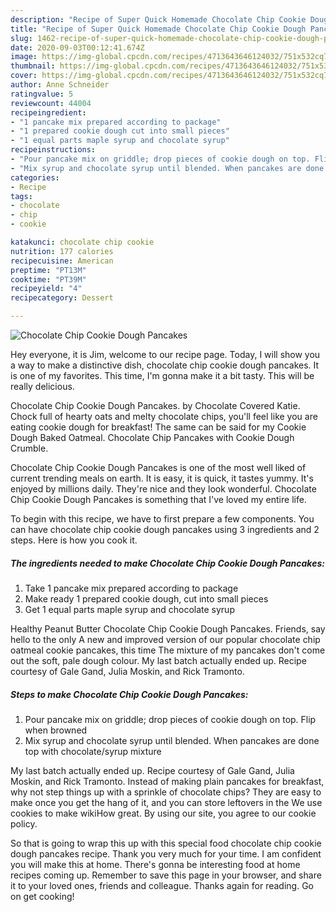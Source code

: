 ```yaml
---
description: "Recipe of Super Quick Homemade Chocolate Chip Cookie Dough Pancakes"
title: "Recipe of Super Quick Homemade Chocolate Chip Cookie Dough Pancakes"
slug: 1462-recipe-of-super-quick-homemade-chocolate-chip-cookie-dough-pancakes
date: 2020-09-03T00:12:41.674Z
image: https://img-global.cpcdn.com/recipes/4713643646124032/751x532cq70/chocolate-chip-cookie-dough-pancakes-recipe-main-photo.jpg
thumbnail: https://img-global.cpcdn.com/recipes/4713643646124032/751x532cq70/chocolate-chip-cookie-dough-pancakes-recipe-main-photo.jpg
cover: https://img-global.cpcdn.com/recipes/4713643646124032/751x532cq70/chocolate-chip-cookie-dough-pancakes-recipe-main-photo.jpg
author: Anne Schneider
ratingvalue: 5
reviewcount: 44004
recipeingredient:
- "1 pancake mix prepared according to package"
- "1 prepared cookie dough cut into small pieces"
- "1 equal parts maple syrup and chocolate syrup"
recipeinstructions:
- "Pour pancake mix on griddle; drop pieces of cookie dough on top. Flip when browned"
- "Mix syrup and chocolate syrup until blended. When pancakes are done top with chocolate/syrup mixture"
categories:
- Recipe
tags:
- chocolate
- chip
- cookie

katakunci: chocolate chip cookie 
nutrition: 177 calories
recipecuisine: American
preptime: "PT13M"
cooktime: "PT39M"
recipeyield: "4"
recipecategory: Dessert

---
```



![Chocolate Chip Cookie Dough Pancakes](https://img-global.cpcdn.com/recipes/4713643646124032/751x532cq70/chocolate-chip-cookie-dough-pancakes-recipe-main-photo.jpg)

Hey everyone, it is Jim, welcome to our recipe page. Today, I will show you a way to make a distinctive dish, chocolate chip cookie dough pancakes. It is one of my favorites. This time, I'm gonna make it a bit tasty. This will be really delicious.

Chocolate Chip Cookie Dough Pancakes. by Chocolate Covered Katie. Chock full of hearty oats and melty chocolate chips, you&#39;ll feel like you are eating cookie dough for breakfast! The same can be said for my Cookie Dough Baked Oatmeal. Chocolate Chip Pancakes with Cookie Dough Crumble.

Chocolate Chip Cookie Dough Pancakes is one of the most well liked of current trending meals on earth. It is easy, it is quick, it tastes yummy. It's enjoyed by millions daily. They're nice and they look wonderful. Chocolate Chip Cookie Dough Pancakes is something that I've loved my entire life.


To begin with this recipe, we have to first prepare a few components. You can have chocolate chip cookie dough pancakes using 3 ingredients and 2 steps. Here is how you cook it.

<!--inarticleads1-->

##### The ingredients needed to make Chocolate Chip Cookie Dough Pancakes:

1. Take 1 pancake mix prepared according to package
1. Make ready 1 prepared cookie dough, cut into small pieces
1. Get 1 equal parts maple syrup and chocolate syrup


Healthy Peanut Butter Chocolate Chip Cookie Dough Pancakes. Friends, say hello to the only A new and improved version of our popular chocolate chip oatmeal cookie pancakes, this time The mixture of my pancakes don&#39;t come out the soft, pale dough colour. My last batch actually ended up. Recipe courtesy of Gale Gand, Julia Moskin, and Rick Tramonto. 

<!--inarticleads2-->

##### Steps to make Chocolate Chip Cookie Dough Pancakes:

1. Pour pancake mix on griddle; drop pieces of cookie dough on top. Flip when browned
1. Mix syrup and chocolate syrup until blended. When pancakes are done top with chocolate/syrup mixture


My last batch actually ended up. Recipe courtesy of Gale Gand, Julia Moskin, and Rick Tramonto. Instead of making plain pancakes for breakfast, why not step things up with a sprinkle of chocolate chips? They are easy to make once you get the hang of it, and you can store leftovers in the We use cookies to make wikiHow great. By using our site, you agree to our cookie policy. 

So that is going to wrap this up with this special food chocolate chip cookie dough pancakes recipe. Thank you very much for your time. I am confident you will make this at home. There's gonna be interesting food at home recipes coming up. Remember to save this page in your browser, and share it to your loved ones, friends and colleague. Thanks again for reading. Go on get cooking!

